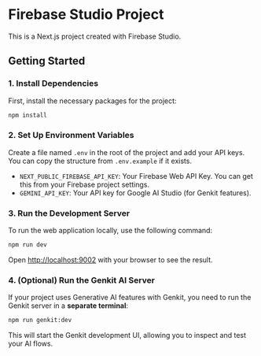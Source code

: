 
# Firebase Studio Project

This is a Next.js project created with Firebase Studio.

## Getting Started

### 1. Install Dependencies
First, install the necessary packages for the project:
```bash
npm install
```

### 2. Set Up Environment Variables
Create a file named `.env` in the root of the project and add your API keys. You can copy the structure from `.env.example` if it exists.

- `NEXT_PUBLIC_FIREBASE_API_KEY`: Your Firebase Web API Key. You can get this from your Firebase project settings.
- `GEMINI_API_KEY`: Your API key for Google AI Studio (for Genkit features).

### 3. Run the Development Server
To run the web application locally, use the following command:

```bash
npm run dev
```

Open [http://localhost:9002](http://localhost:9002) with your browser to see the result.

### 4. (Optional) Run the Genkit AI Server
If your project uses Generative AI features with Genkit, you need to run the Genkit server in a **separate terminal**:

```bash
npm run genkit:dev
```

This will start the Genkit development UI, allowing you to inspect and test your AI flows.
